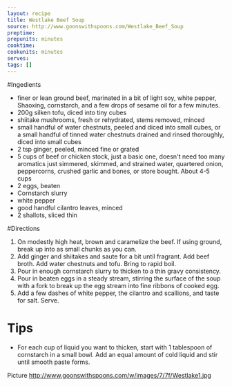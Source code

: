 ```yaml
---
layout: recipe
title: Westlake Beef Soup
source: http://www.goonswithspoons.com/Westlake_Beef_Soup
preptime: 
prepunits: minutes
cooktime: 
cookunits: minutes
serves: 
tags: []
---
```

#Ingedients
*  finer or lean ground beef, marinated in a bit of light soy, white pepper, Shaoxing, cornstarch, and a few drops of sesame oil for a few minutes.
* 200g silken tofu, diced into tiny cubes
* shiitake mushrooms, fresh or rehydrated, stems removed, minced
* small handful of water chestnuts, peeled and diced into small cubes, or a small handful of tinned water chestnuts drained and rinsed thoroughly, diced into small cubes
* 2 tsp ginger, peeled, minced fine or grated
* 5 cups of beef or chicken stock, just a basic one, doesn't need too many aromatics just simmered, skimmed, and strained water, quartered onion, peppercorns, crushed garlic and bones, or store bought. About 4-5 cups
* 2 eggs, beaten
* Cornstarch slurry
* white pepper
* good handful cilantro leaves, minced
* 2 shallots, sliced thin

#Directions
1. On modestly high heat, brown and caramelize the beef. If using ground, break up into as small chunks as you can. 
2. Add ginger and shiitakes and saute for a bit until fragrant. Add beef broth. Add water chestnuts and tofu. Bring to rapid boil. 
3. Pour in enough cornstarch slurry to thicken to a thin gravy consistency. 
4. Pour in beaten eggs in a steady stream, stirring the surface of the soup with a fork to break up the egg stream into fine ribbons of cooked egg. 
5. Add a few dashes of white pepper, the cilantro and scallions, and taste for salt. Serve.

# Tips
* For each cup of liquid you want to thicken, start with 1 tablespoon of cornstarch in a small bowl. Add an equal amount of cold liquid and stir until smooth paste forms.

Picture
http://www.goonswithspoons.com/w/images/7/7f/Westlake1.jpg